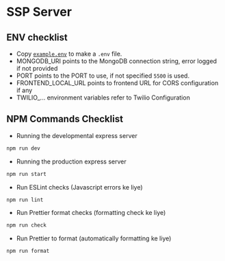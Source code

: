 # SSP Server

## ENV checklist

- Copy [`example.env`](./example.env) to make a `.env` file.
- MONGODB_URI points to the MongoDB connection string, error logged if not provided
- PORT points to the PORT to use, if not specified `5500` is used.
- FRONTEND_LOCAL_URL points to frontend URL for CORS configuration if any
- TWILIO_... environment variables refer to Twilio Configuration

## NPM Commands Checklist
- Running the developmental express server
```bash
npm run dev
```

- Running the production express server
```bash
npm run start
```

- Run ESLint checks (Javascript errors ke liye)
```bash
npm run lint
```

- Run Prettier format checks (formatting check ke liye)
```bash
npm run check
```

- Run Prettier to format (automatically formatting ke liye)
```bash
npm run format
```